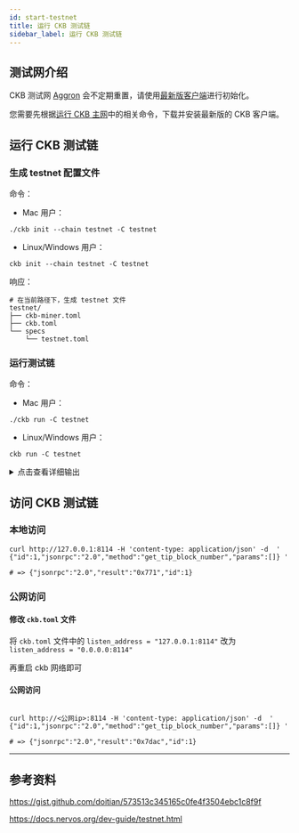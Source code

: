 ```yaml
---
id: start-testnet
title: 运行 CKB 测试链
sidebar_label: 运行 CKB 测试链
---
```


## 测试网介绍

CKB 测试网 [Aggron](https://explorer.nervos.org/aggron/) 会不定期重置，请使用[最新版客户端](https://github.com/nervosnetwork/ckb/releases)进行初始化。

您需要先根据[运行 CKB 主网](./start-mainnet)中的相关命令，下载并安装最新版的 CKB 客户端。

## 运行 CKB 测试链

### 生成 testnet 配置文件

命令：

* Mac 用户：

```
./ckb init --chain testnet -C testnet
```

* Linux/Windows 用户：

```
ckb init --chain testnet -C testnet
```

响应：

```shell
# 在当前路径下，生成 testnet 文件
testnet/
├── ckb-miner.toml
├── ckb.toml
└── specs
    └── testnet.toml
```

### 运行测试链

命令：

* Mac 用户：

```
./ckb run -C testnet
```

* Linux/Windows 用户：

```
ckb run -C testnet
```

<details>
<summary>点击查看详细输出</summary>
<br/>

```shell
2020-04-08 11:38:54.945 +08:00 main INFO main  Miner is disabled, edit ckb.toml to enable it
2020-04-08 11:38:54.959 +08:00 main INFO ckb-db  Initialize a new database
2020-04-08 11:38:55.210 +08:00 main INFO ckb-db  Init database version 20191127135521
2020-04-08 11:38:55.216 +08:00 main INFO ckb-chain  Start: loading live cells ...
2020-04-08 11:38:55.216 +08:00 main INFO ckb-chain  Done: total 2 transactions.
2020-04-08 11:38:55.220 +08:00 main INFO main  ckb version: 0.30.2 (4382236 2020-04-02)
2020-04-08 11:38:55.220 +08:00 main INFO main  chain genesis hash: 0x63547ecf6fc22d1325980c524b268b4a044d49cda3efbd584c0a8c8b9faaf9e1
2020-04-08 11:38:55.221 +08:00 main INFO ckb-network  Generate random key
2020-04-08 11:38:55.221 +08:00 main INFO ckb-network  write random secret key to "testnet\\data\\network\\secret_key"
2020-04-08 11:38:55.234 +08:00 main INFO ckb-network  Listen on address: /ip4/0.0.0.0/tcp/8115/p2p/QmbcHjRr5Pdv1ya3qNYiAc96uKa6kAvZVcv212qsdGiB7m
2020-04-08 11:38:55.235 +08:00 main WARN jsonrpc_http_server  Multi-threaded server is not available on Windows. Falling back to single thread.
2020-04-08 11:38:55.243 +08:00 NetworkRuntime-0 INFO ckb-network  p2p service event: ListenStarted { address: "/ip4/0.0.0.0/tcp/8115" }
2020-04-08 11:38:55.461 +08:00 NetworkRuntime-4 INFO ckb-relay  RelayProtocol(1).connected peer=SessionId(1)
2020-04-08 11:38:55.461 +08:00 NetworkRuntime-5 INFO ckb-sync  SyncProtocol.connected peer=SessionId(1)
2020-04-08 11:38:55.477 +08:00 NetworkRuntime-2 INFO ckb-sync  Ignoring getheaders from peer=SessionId(1) because node is in initial block download
2020-04-08 11:38:56.657 +08:00 NetworkRuntime-5 INFO ckb-relay  RelayProtocol(1).connected peer=SessionId(2)
2020-04-08 11:38:56.662 +08:00 ChainService INFO ckb-chain  block: 1, hash: 0x016da1edf2776ba642be5417f30fbabde296227025cf643bcc65cd55e378178e, epoch: 0(1/1000), total_diff: 0x1800060, txs: 1
2020-04-08 11:38:56.663 +08:00 ChainService INFO ckb-chain  block: 2, hash: 0x3106bda1ae33366e0dddd9b369cb5a8b9dbf3a9dca655fc1b131a02c37b25076, epoch: 0(2/1000), total_diff: 0x2400090, txs: 1
```

</details>

## 访问 CKB 测试链

### 本地访问

```shell
curl http://127.0.0.1:8114 -H 'content-type: application/json' -d  ' {"id":1,"jsonrpc":"2.0","method":"get_tip_block_number","params":[]} '

# => {"jsonrpc":"2.0","result":"0x771","id":1}
```

### 公网访问

#### 修改 `ckb.toml` 文件

将 `ckb.toml` 文件中的 `listen_address = "127.0.0.1:8114"` 改为 `listen_address = "0.0.0.0:8114"`

再重启 ckb 网络即可


#### 公网访问

```shell

curl http://<公网ip>:8114 -H 'content-type: application/json' -d  ' {"id":1,"jsonrpc":"2.0","method":"get_tip_block_number","params":[]} '

# => {"jsonrpc":"2.0","result":"0x7dac","id":1}
```

---

## 参考资料

https://gist.github.com/doitian/573513c345165c0fe4f3504ebc1c8f9f

https://docs.nervos.org/dev-guide/testnet.html
